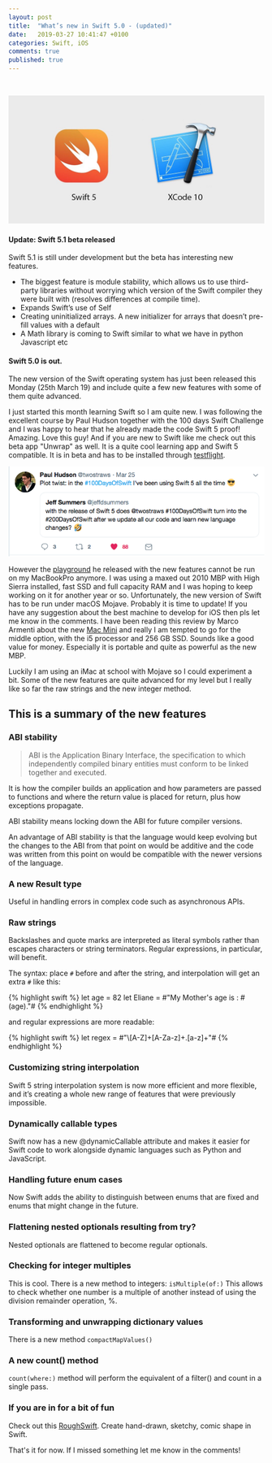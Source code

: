 ```yaml
---
layout: post
title:  "What’s new in Swift 5.0 - (updated)"
date:   2019-03-27 10:41:47 +0100
categories: Swift, iOS
comments: true
published: true
---
```

<div class="message">
<br>
<cite> </cite>
</div>

![image](/assets/img/whatsnewinswift5.jpg)

#### Update: Swift 5.1 beta released

Swift 5.1 is still under development but the beta has interesting new features.

- The biggest feature is module stability, which allows us to use third-party libraries without worrying which version of the Swift compiler they were built with (resolves differences at compile time).
- Expands Swift’s use of Self
- Creating uninitialized arrays. A new initializer for arrays that doesn’t pre-fill values with a default
- A Math library is coming to Swift similar to what we have in python Javascript etc

#### Swift 5.0 is out.

The new version of the Swift operating system has just been released this Monday (25th March 19) and include quite a few new features with some of them quite advanced.

I just started this month learning Swift so I am quite new. 
I was following the excellent course by Paul Hudson together with the 100 days Swift Challenge and I was happy to hear that he already made the code Swift 5 proof! 
Amazing. Love this guy! 
And if you are new to Swift like me check out this beta app "Unwrap" as well.
It is a quite cool learning app and Swift 5 compatible. It is in beta and has to be installed through [testflight](https://testflight.apple.com/join/ROxI9xSR). 


![image](/assets/img/hundreddaysofswift5.png)

However the [playground](https://github.com/twostraws/whats-new-in-swift-5-0) he released with the new features cannot be run on my MacBookPro anymore. 
I was using a maxed out 2010 MBP with High Sierra installed, fast SSD and full capacity RAM and I was hoping to keep working on it for another year or so. 
Unfortunately, the new version of Swift has to be run under macOS Mojave. 
Probably it is time to update! If you have any suggestion about the best machine to develop for iOS then pls let me know in the comments. 
I have been reading this review by Marco Armenti about the new [Mac Mini](https://marco.org/2018/11/06/mac-mini-2018-review) and really I am tempted to go for the middle option, with the i5 processor and 256 GB SSD. 
Sounds like a good value for money. Especially it is portable and quite as powerful as the new MBP.
 
Luckily I am using an iMac at school with Mojave so I could experiment a bit. Some of the new features are quite advanced for my level but I really like so far the raw strings and the new integer method.

## This is a summary of the new features

### ABI stability

> ABI is the Application Binary Interface, the specification to which independently compiled binary entities must conform to be linked together and executed.

It is how the compiler builds an application and how parameters are passed to functions and where the return value is placed for return, plus how exceptions propagate. 

ABI stability means locking down the ABI for future compiler versions.

An advantage of ABI stability is that the language would keep evolving but the changes to the ABI from that point on would be additive and the code was written from this point on would be compatible with the newer versions of the language.

### A new Result type

Useful in handling errors in complex code such as asynchronous APIs.

### Raw strings

Backslashes and quote marks are interpreted as literal symbols rather than escapes characters or string terminators. Regular expressions, in particular, will benefit.

The syntax: 
place `#` before and after the string, and interpolation will get an extra `#` like this:

{% highlight swift %}
let age = 82
let Eliane = #"My Mother's age is : \#(age)."#
{% endhighlight %}

and regular expressions are more readable:

{% highlight swift %}
let regex = #"\\[A-Z]+[A-Za-z]+\.[a-z]+"#
{% endhighlight %}

### Customizing string interpolation

Swift 5 string interpolation system is now more efficient and more flexible, and it’s creating a whole new range of features that were previously impossible.

### Dynamically callable types

Swift now has a new @dynamicCallable attribute and makes it easier for Swift code to work alongside dynamic languages such as Python and JavaScript.

### Handling future enum cases

Now Swift adds the ability to distinguish between enums that are fixed and enums that might change in the future.

### Flattening nested optionals resulting from try?
Nested optionals are flattened to become regular optionals.

### Checking for integer multiples

This is cool. There is a new method to integers:
`isMultiple(of:)` 
This allows to check whether one number is a multiple of another instead of using the division remainder operation, %.

### Transforming and unwrapping dictionary values

There is a new method `compactMapValues()`

### A new count() method

`count(where:)` method will perform the equivalent of a filter() and count in a single pass.

### If you are in for a bit of fun 

Check out this [RoughSwift](https://github.com/onmyway133/RoughSwift).
Create hand-drawn, sketchy, comic shape in Swift.



That's it for now. If I missed something let me know in the comments! 
